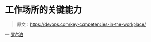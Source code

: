 # 工作场所的关键能力

> 原文：<https://devops.com/key-competencies-in-the-workplace/>

— [罗尔泊](https://devops.com/author/breselman/)